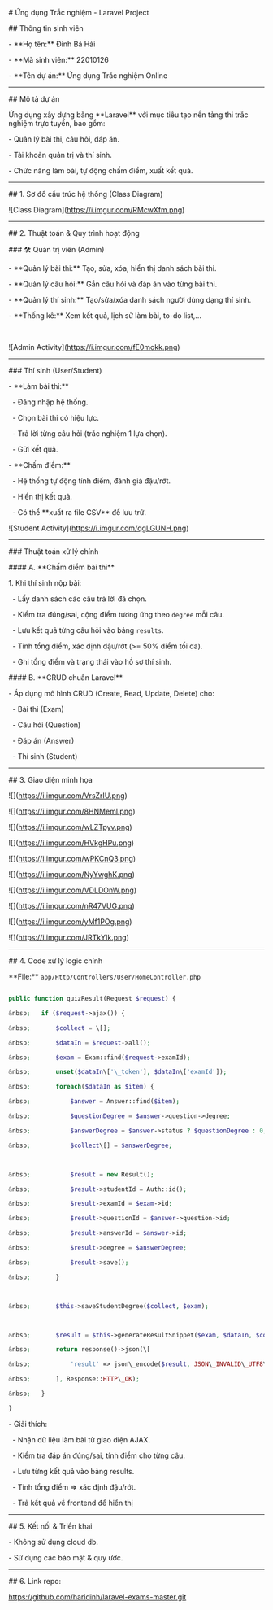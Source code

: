 \# Ứng dụng Trắc nghiệm - Laravel Project



\## Thông tin sinh viên

\- \*\*Họ tên:\*\* Đinh Bá Hải  

\- \*\*Mã sinh viên:\*\* 22010126  

\- \*\*Tên dự án:\*\* Ứng dụng Trắc nghiệm Online



---



\## Mô tả dự án



Ứng dụng xây dựng bằng \*\*Laravel\*\* với mục tiêu tạo nền tảng thi trắc nghiệm trực tuyến, bao gồm:

\- Quản lý bài thi, câu hỏi, đáp án.

\- Tài khoản quản trị và thí sinh.

\- Chức năng làm bài, tự động chấm điểm, xuất kết quả.



---



\## 1. Sơ đồ cấu trúc hệ thống (Class Diagram)



!\[Class Diagram](https://i.imgur.com/RMcwXfm.png)



---



\## 2. Thuật toán \& Quy trình hoạt động



\### 🛠️ Quản trị viên (Admin)

\- \*\*Quản lý bài thi:\*\* Tạo, sửa, xóa, hiển thị danh sách bài thi.

\- \*\*Quản lý câu hỏi:\*\* Gắn câu hỏi và đáp án vào từng bài thi.

\- \*\*Quản lý thí sinh:\*\* Tạo/sửa/xóa danh sách người dùng dạng thí sinh.

\- \*\*Thống kê:\*\* Xem kết quả, lịch sử làm bài, to-do list,...

&nbsp; 

!\[Admin Activity](https://i.imgur.com/fE0mokk.png)



---



\### Thí sinh (User/Student)

\- \*\*Làm bài thi:\*\*  

&nbsp; - Đăng nhập hệ thống.  

&nbsp; - Chọn bài thi có hiệu lực.  

&nbsp; - Trả lời từng câu hỏi (trắc nghiệm 1 lựa chọn).  

&nbsp; - Gửi kết quả.  

\- \*\*Chấm điểm:\*\*  

&nbsp; - Hệ thống tự động tính điểm, đánh giá đậu/rớt.  

&nbsp; - Hiển thị kết quả.

&nbsp; - Có thể \*\*xuất ra file CSV\*\* để lưu trữ.



!\[Student Activity](https://i.imgur.com/qgLGUNH.png)



---



\### Thuật toán xử lý chính



\#### A. \*\*Chấm điểm bài thi\*\*

1\. Khi thí sinh nộp bài:

&nbsp;  - Lấy danh sách các câu trả lời đã chọn.

&nbsp;  - Kiểm tra đúng/sai, cộng điểm tương ứng theo `degree` mỗi câu.

&nbsp;  - Lưu kết quả từng câu hỏi vào bảng `results`.

&nbsp;  - Tính tổng điểm, xác định đậu/rớt (>= 50% điểm tối đa).

&nbsp;  - Ghi tổng điểm và trạng thái vào hồ sơ thí sinh.



\#### B. \*\*CRUD chuẩn Laravel\*\*

\- Áp dụng mô hình CRUD (Create, Read, Update, Delete) cho:

&nbsp; - Bài thi (Exam)

&nbsp; - Câu hỏi (Question)

&nbsp; - Đáp án (Answer)

&nbsp; - Thí sinh (Student)



---



\## 3. Giao diện minh họa

!\[](https://i.imgur.com/VrsZrIU.png) 

!\[](https://i.imgur.com/8HNMeml.png) 

!\[](https://i.imgur.com/wLZTpyv.png) 

!\[](https://i.imgur.com/HVkgHPu.png) 

!\[](https://i.imgur.com/wPKCnQ3.png)

!\[](https://i.imgur.com/NyYwghK.png) 

!\[](https://i.imgur.com/VDLDOnW.png) 

!\[](https://i.imgur.com/nR47VUG.png) 

!\[](https://i.imgur.com/yMf1POg.png) 

!\[](https://i.imgur.com/JRTkYIk.png) 



---



\## 4. Code xử lý logic chính



\*\*File:\*\* `app/Http/Controllers/User/HomeController.php`



```php

public function quizResult(Request $request) {

&nbsp;   if ($request->ajax()) {

&nbsp;       $collect = \[];

&nbsp;       $dataIn = $request->all();

&nbsp;       $exam = Exam::find($request->examId);

&nbsp;       unset($dataIn\['\_token'], $dataIn\['examId']);

&nbsp;       foreach($dataIn as $item) {

&nbsp;           $answer = Answer::find($item);

&nbsp;           $questionDegree = $answer->question->degree;

&nbsp;           $answerDegree = $answer->status ? $questionDegree : 0;

&nbsp;           $collect\[] = $answerDegree;



&nbsp;           $result = new Result();

&nbsp;           $result->studentId = Auth::id();

&nbsp;           $result->examId = $exam->id;

&nbsp;           $result->questionId = $answer->question->id;

&nbsp;           $result->answerId = $answer->id;

&nbsp;           $result->degree = $answerDegree;

&nbsp;           $result->save();

&nbsp;       }



&nbsp;       $this->saveStudentDegree($collect, $exam);



&nbsp;       $result = $this->generateResultSnippet($exam, $dataIn, $collect);

&nbsp;       return response()->json(\[

&nbsp;           'result' => json\_encode($result, JSON\_INVALID\_UTF8\_IGNORE)

&nbsp;       ], Response::HTTP\_OK);

&nbsp;   }

}

```

\- Giải thích:

&nbsp;   - Nhận dữ liệu làm bài từ giao diện AJAX.

&nbsp;   - Kiểm tra đáp án đúng/sai, tính điểm cho từng câu.

&nbsp;   - Lưu từng kết quả vào bảng results.

&nbsp;   - Tính tổng điểm => xác định đậu/rớt.

&nbsp;   - Trả kết quả về frontend để hiển thị



---



\## 5. Kết nối \& Triển khai

\- Không sử dụng cloud db.

\- Sử dụng các bảo mật \& quy ước.



---



\## 6. Link repo:

https://github.com/haridinh/laravel-exams-master.git



